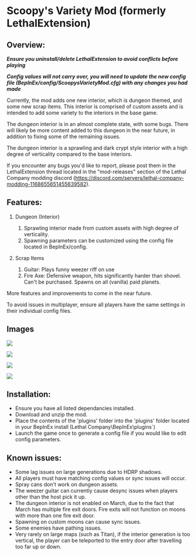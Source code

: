 # Scoopy's Variety Mod (formerly LethalExtension)

## Overview:

***Ensure you uninstall/delete LethalExtension to avoid conflicts before playing***

***Config values will not carry over, you will need to update the new config file (BepInEx/config/ScoopysVarietyMod.cfg) with any changes you had made***

Currently, the mod adds one new interior, which is dungeon themed, and some new scrap items. This interior is comprised of custom assets and is intended to add some variety to the interiors in the base game. 

The dungeon interior is in an almost complete state, with some bugs. There will likely be more content added to this dungeon in the near future, in addition to fixing some of the remaining issues.

The dungeon interior is a sprawling and dark crypt style interior with a high degree of verticality compared to the base interiors. 

If you encounter any bugs you'd like to report, please post them in the LethalExtension thread located in the "mod-releases" section of the Lethal Company modding discord (https://discord.com/servers/lethal-company-modding-1168655651455639582).

## Features:
1. Dungeon (Interior)
	1. Sprawling interior made from custom assets with high degree of verticality.
	2. Spawning parameters can be customized using the config file located in BepInEx/config.

2. Scrap Items
	1. Guitar: Plays funny weezer riff on use
	2. Fire Axe: Defensive weapon, hits significantly harder than shovel. Can't be purchased. Spawns on all (vanilla) paid planets.
	
More features and improvements to come in the near future.

To avoid issues in multiplayer, ensure all players have the same settings in their individual config files.

## Images
![](https://i.imgur.com/AI4lRFy.jpg)

![](https://i.imgur.com/o93yarY.jpg)

![](https://i.imgur.com/ID54iJT.jpg)

![](https://i.imgur.com/8g8W89m.jpg)


## Installation:
- Ensure you have all listed dependancies installed.
- Download and unzip the mod.
- Place the contents of the 'plugins' folder into the 'plugins' folder located in your BepInEx install (Lethal Company\BepInEx\plugins`)
- Launch the game once to generate a config file if you would like to edit config parameters.

## Known issues:
- Some lag issues on large generations due to HDRP shadows.
- All players must have matching config values or sync issues will occur.
- Spray cans don't work on dungeon assets.
- The weezer guitar can currently cause desync issues when players other than the host pick it up.
- The dungeon interior is not enabled on March, due to the fact that March has multiple fire exit doors. Fire exits will not function on moons with more than one fire exit door.
- Spawning on custom moons can cause sync issues.
- Some enemies have pathing issues.
- Very rarely on large maps (such as Titan), if the interior generation is too vertical, the player can be teleported to the entry door after travelling too far up or down.

